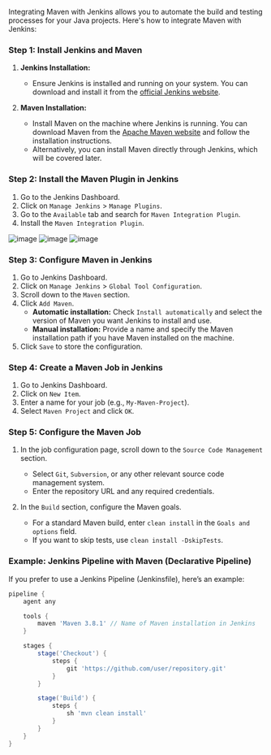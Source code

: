 Integrating Maven with Jenkins allows you to automate the build and testing processes for your Java projects. Here's how to integrate Maven with Jenkins:

### **Step 1: Install Jenkins and Maven**
1. **Jenkins Installation:**
   - Ensure Jenkins is installed and running on your system. You can download and install it from the [official Jenkins website](https://www.jenkins.io/download/).
  
2. **Maven Installation:**
   - Install Maven on the machine where Jenkins is running. You can download Maven from the [Apache Maven website](https://maven.apache.org/download.cgi) and follow the installation instructions.
   - Alternatively, you can install Maven directly through Jenkins, which will be covered later.

### **Step 2: Install the Maven Plugin in Jenkins**
1. Go to the Jenkins Dashboard.
2. Click on `Manage Jenkins` > `Manage Plugins`.
3. Go to the `Available` tab and search for `Maven Integration Plugin`.
4. Install the `Maven Integration Plugin`.

![image](https://github.com/user-attachments/assets/d943dd3d-8b81-4c6e-997c-de24d2cb2972)
![image](https://github.com/user-attachments/assets/79d59b42-6c4d-4045-9efa-a408718182c9)
![image](https://github.com/user-attachments/assets/c906ea38-9f7c-4948-b3c3-aeca3bb15af7)

### **Step 3: Configure Maven in Jenkins**
1. Go to Jenkins Dashboard.
2. Click on `Manage Jenkins` > `Global Tool Configuration`.
3. Scroll down to the `Maven` section.
4. Click `Add Maven`.
   - **Automatic installation:** Check `Install automatically` and select the version of Maven you want Jenkins to install and use.
   - **Manual installation:** Provide a name and specify the Maven installation path if you have Maven installed on the machine.
5. Click `Save` to store the configuration.

### **Step 4: Create a Maven Job in Jenkins**
1. Go to Jenkins Dashboard.
2. Click on `New Item`.
3. Enter a name for your job (e.g., `My-Maven-Project`).
4. Select `Maven Project` and click `OK`.

### **Step 5: Configure the Maven Job**
1. In the job configuration page, scroll down to the `Source Code Management` section.
   - Select `Git`, `Subversion`, or any other relevant source code management system.
   - Enter the repository URL and any required credentials.

2. In the `Build` section, configure the Maven goals.
   - For a standard Maven build, enter `clean install` in the `Goals and options` field.
   - If you want to skip tests, use `clean install -DskipTests`.

### **Example: Jenkins Pipeline with Maven (Declarative Pipeline)**
If you prefer to use a Jenkins Pipeline (Jenkinsfile), here’s an example:

```groovy
pipeline {
    agent any

    tools {
        maven 'Maven 3.8.1' // Name of Maven installation in Jenkins
    }

    stages {
        stage('Checkout') {
            steps {
                git 'https://github.com/user/repository.git'
            }
        }

        stage('Build') {
            steps {
                sh 'mvn clean install'
            }
        }
    }
}
```

